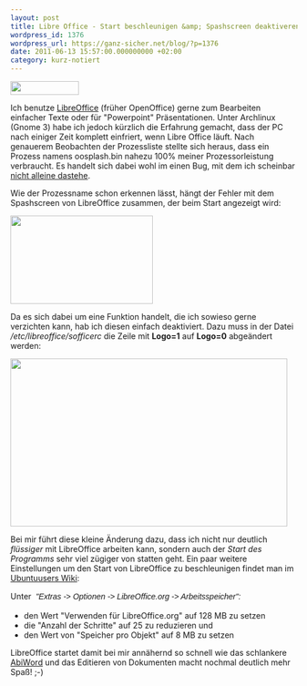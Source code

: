 ```yaml
---
layout: post
title: Libre Office - Start beschleunigen &amp; Spashscreen deaktiveren
wordpress_id: 1376
wordpress_url: https://ganz-sicher.net/blog/?p=1376
date: 2011-06-13 15:57:00.000000000 +02:00
category: kurz-notiert
---
```

<img class="lefticon" src="{{site.url}}/wp-content/uploads/libre_icon1.png" alt="" width="120" height="24" />

Ich benutze <a href="http://www.libreoffice.org/">LibreOffice</a> (früher OpenOffice) gerne zum Bearbeiten einfacher Texte oder für "Powerpoint" Präsentationen. Unter Archlinux (Gnome 3) habe ich jedoch kürzlich die Erfahrung gemacht, dass der PC nach einiger Zeit komplett einfriert, wenn Libre Office läuft. Nach genauerem Beobachten der Prozessliste stellte sich heraus, dass ein Prozess namens oosplash.bin nahezu 100% meiner Prozessorleistung verbraucht. Es handelt sich dabei wohl im einen Bug, mit dem ich scheinbar <a href="https://bbs.archlinux.org/viewtopic.php?pid=944567">nicht alleine dastehe</a>.

Wie der Prozessname schon erkennen lässt, hängt der Fehler mit dem Spashscreen von LibreOffice zusammen, der beim Start angezeigt wird:
<!--more-->
<img class="borderimg centered" src="https://ganz-sicher.net/blog/wp-content/uploads/LibreOffice_splashscreen.png" alt="" width="250" height="155" />

Da es sich dabei um eine Funktion handelt, die ich sowieso gerne verzichten kann, hab ich diesen einfach deaktiviert. Dazu muss in der Datei <em>/etc/libreoffice/sofficerc</em> die Zeile mit <strong>Logo=1</strong> auf <strong>Logo=0</strong> abgeändert werden:

<img class="borderimg centered" src="https://ganz-sicher.net/blog/wp-content/uploads/Screenshot-Terminal1.png" alt="" width="486" height="295" />

Bei mir führt diese kleine Änderung dazu, dass ich nicht nur deutlich <em>flüssiger</em> mit LibreOffice arbeiten kann, sondern auch der <em>Start des Programms</em> sehr viel zügiger von statten geht. Ein paar weitere Einstellungen um den Start von LibreOffice zu beschleunigen findet man im <a href="http://wiki.ubuntuusers.de/LibreOffice#Start-beschleunigen">Ubuntuusers Wiki</a>:

Unter <span style="font-family: sans-serif; line-height: 21px;"> <em style="padding: 0px; margin: 0px;">"Extras -&gt; Optionen -&gt; LibreOffice.org -&gt; Arbeitsspeicher":</em></span>
<ul>
	<li>den Wert "Verwenden für LibreOffice.org" auf 128 MB zu setzen</li>
	<li>die "Anzahl der Schritte" auf 25 zu reduzieren und</li>
	<li>den Wert von "Speicher pro Objekt" auf 8 MB zu setzen</li>
</ul>
LibreOffice startet damit bei mir annähernd so schnell wie das schlankere <a href="http://www.abisource.com/">AbiWord</a> und das Editieren von Dokumenten macht nochmal deutlich mehr Spaß! ;-)
